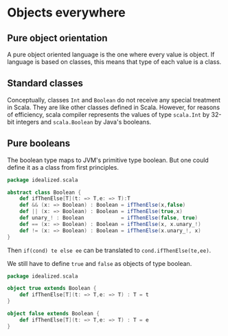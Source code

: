 #  Objects everywhere

## Pure object orientation
A pure object oriented language is the one where every value is object. If language is based on classes, this means that type of each value is a class.

## Standard classes
Conceptually, classes `Int` and `Boolean` do not receive any special treatment in Scala. They are like other classes defined in Scala.
However, for reasons of efficiency, scala compiler represents the values of type `scala.Int` by 32-bit integers and `scala.Boolean` by Java's booleans.

## Pure booleans
The boolean type maps to JVM's primitive type boolean. But one could define it as a class from first principles.

``` scala
package idealized.scala

abstract class Boolean {
    def ifThenElse[T](t: => T,e: => T):T
    def && (x: => Boolean) : Boolean = ifThenElse(x,false)
    def || (x: => Boolean) : Boolean = ifThenElse(true,x)
    def unary_! : Boolean            = ifThenElse(false, true)
    def == (x: => Boolean) : Boolean = ifThenElse(x, x.unary_!)
    def != (x: => Boolean) : Boolean = ifThenElse(x.unary_!, x)
}
```

Then `if(cond) te else ee` can be translated to `cond.ifThenElse(te,ee)`.

We still have to define `true` and `false` as objects of type boolean.

``` scala
package idealized.scala

object true extends Boolean {
    def ifThenElse[T](t: => T,e: => T) : T = t
}

object false extends Boolean {
    def ifThenElse[T](t: => T,e: => T) : T = e
}
```
